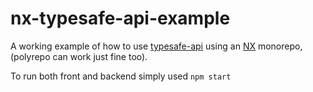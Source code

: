 # nx-typesafe-api-example

A working example of how to use [typesafe-api](https://github.com/stuart-clark-45/typesafe-api) using an [NX](https://nx.dev/) monorepo, (polyrepo can work just fine too). 

To run both front and backend simply used `npm start`





 


